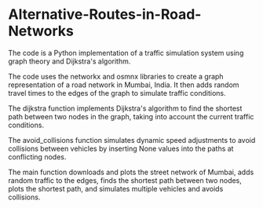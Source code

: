 # Alternative-Routes-in-Road-Networks
The code is a Python implementation of a traffic simulation system using graph theory and Dijkstra's algorithm. 

The code uses the networkx and osmnx libraries to create a graph representation of a road network in Mumbai, India. It then adds random travel times to the edges of the graph to simulate traffic conditions.

The dijkstra function implements Dijkstra's algorithm to find the shortest path between two nodes in the graph, taking into account the current traffic conditions.

The avoid_collisions function simulates dynamic speed adjustments to avoid collisions between vehicles by inserting None values into the paths at conflicting nodes.

The main function downloads and plots the street network of Mumbai, adds random traffic to the edges, finds the shortest path between two nodes, plots the shortest path, and simulates multiple vehicles and avoids collisions.
